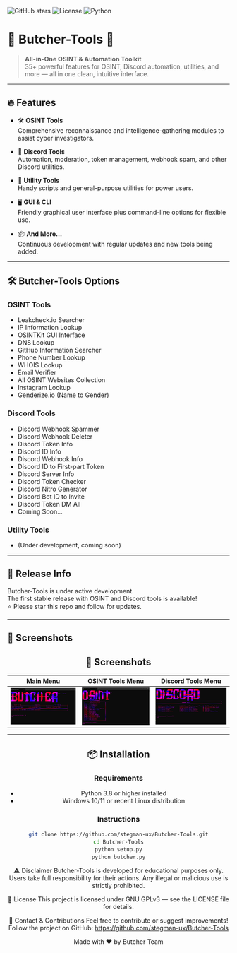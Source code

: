 ![GitHub stars](https://img.shields.io/github/stars/stegman-ux/Butcher-Tools)
![License](https://img.shields.io/github/license/stegman-ux/Butcher-Tools)
![Python](https://img.shields.io/badge/python-3.8+-blue.svg)

# 🚨 Butcher-Tools 🚨

> **All-in-One OSINT & Automation Toolkit**  
> 35+ powerful features for OSINT, Discord automation, utilities, and more — all in one clean, intuitive interface.

---

## 🔥 Features

- 🛠️ **OSINT Tools**  
  Comprehensive reconnaissance and intelligence-gathering modules to assist cyber investigators.

- 💬 **Discord Tools**  
  Automation, moderation, token management, webhook spam, and other Discord utilities.

- 🔧 **Utility Tools**  
  Handy scripts and general-purpose utilities for power users.

- 🖥️ **GUI & CLI**  
  Friendly graphical user interface plus command-line options for flexible use.

- 📦 **And More...**  
  Continuous development with regular updates and new tools being added.

---

## 🛠️ Butcher-Tools Options

### OSINT Tools

- Leakcheck.io Searcher  
- IP Information Lookup  
- OSINTKit GUI Interface  
- DNS Lookup  
- GitHub Information Searcher  
- Phone Number Lookup  
- WHOIS Lookup  
- Email Verifier  
- All OSINT Websites Collection  
- Instagram Lookup  
- Genderize.io (Name to Gender)  

### Discord Tools

- Discord Webhook Spammer  
- Discord Webhook Deleter  
- Discord Token Info  
- Discord ID Info  
- Discord Webhook Info  
- Discord ID to First-part Token  
- Discord Server Info  
- Discord Token Checker  
- Discord Nitro Generator  
- Discord Bot ID to Invite  
- Discord Token DM All  
- Coming Soon...  

### Utility Tools

- (Under development, coming soon)

---

## 📅 Release Info

Butcher-Tools is under active development.  
The first stable release with OSINT and Discord tools is available!  
⭐ Please star this repo and follow for updates.

---

## 📸 Screenshots

<div align="center">

## 📸 Screenshots

<div align="center">

| Main Menu                               | OSINT Tools Menu                          | Discord Tools Menu                      |
|----------------------------------------|------------------------------------------|---------------------------------------|
| ![Main Menu](./Asset/Main_23.06.jpg)  | ![OSINT Menu](./Asset/Osint_23.06.jpg)  | ![Discord Menu](./Asset/discord.jpg) |

</div>

---

## 📦 Installation

### Requirements

- Python 3.8 or higher installed  
- Windows 10/11 or recent Linux distribution

### Instructions

```bash
git clone https://github.com/stegman-ux/Butcher-Tools.git
cd Butcher-Tools
python setup.py
python butcher.py
```

⚠️ Disclaimer
Butcher-Tools is developed for educational purposes only.
Users take full responsibility for their actions.
Any illegal or malicious use is strictly prohibited.

📄 License
This project is licensed under GNU GPLv3 — see the LICENSE file for details.

💬 Contact & Contributions
Feel free to contribute or suggest improvements!
Follow the project on GitHub: https://github.com/stegman-ux/Butcher-Tools

Made with ❤️ by Butcher Team

